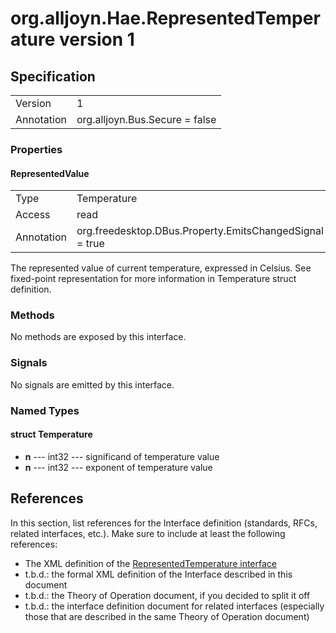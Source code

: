 # org.alljoyn.Hae.RepresentedTemperature version 1

## Specification

|                       |                                                                       |
|-----------------------|-----------------------------------------------------------------------|
| Version               | 1                                                                     |
| Annotation            | org.alljoyn.Bus.Secure = false                                        |

### Properties

#### RepresentedValue

|                       |                                                                       |
|-----------------------|-----------------------------------------------------------------------|
| Type                  | Temperature                                                           |
| Access                | read                                                                  |
| Annotation            | org.freedesktop.DBus.Property.EmitsChangedSignal = true               |

The represented value of current temperature, expressed in Celsius.
See fixed-point representation for more information in Temperature struct definition.

### Methods

No methods are exposed by this interface.  

### Signals

No signals are emitted by this interface.

### Named Types

#### struct Temperature

  * **n** --- int32 --- significand of temperature value
  * **n** --- int32 --- exponent of temperature value
  
## References

In this section, list references for the Interface definition (standards, RFCs,
related interfaces, etc.). Make sure to include at least the following
references:

  * The XML definition of the [RepresentedTemperature interface](org.alljoyn.Hae.RepresentedTemperature-v1.xml)
  * t.b.d.: the formal XML definition of the Interface described in this document
  * t.b.d.: the Theory of Operation document, if you decided to split it off
  * t.b.d.: the interface definition document for related interfaces (especially those
    that are described in the same Theory of Operation document)

